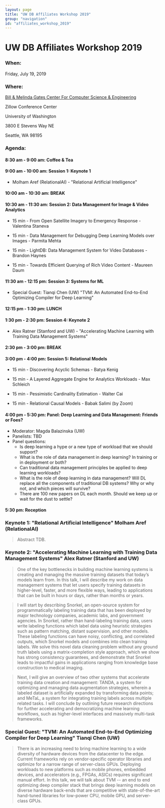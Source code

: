 ```yaml
---
layout: page
title: "UW DB Affiliates Workshop 2019"
group: "navigation"
id: "affiliates_workshop_2019"
---
```


# UW DB Affiliates Workshop 2019

### **When**:
Friday, July 19, 2019

### **Where**:
[Bill & Melinda Gates Center For Computer Science & Engineering](https://www.washington.edu/maps/#!/cse2)

Zillow Conference Center

University of Washington

3800 E Stevens Way NE

Seattle, WA 98195

### **Agenda**:


#### 8:30 am - 9:00 am: Coffee & Tea

#### 9:00 am - 10:00 am: Session 1: Keynote 1
- Molham Aref (RelationalAI) - "Relational Artificial Intelligence"

#### 10:00 am - 10:30 am: BREAK

#### 10:30 am - 11:30 am: Session 2: Data Management for Image & Video Analytics
- 15 min - From Open Satellite Imagery to Emergency Response - Valentina Staneva

- 15 min - Data Management for Debugging Deep Learning Models over Images - Parmita Mehta

- 15 min - LightDB: Data Management System for Video Databases - Brandon Haynes

- 15 min - Towards Efficient Querying of Rich Video Content - Maureen Daum

#### 11:30 am - 12:15 pm: Session 3: Systems for ML
- Special Guest: Tianqi Chen (UW) "TVM: An Automated End-to-End Optimizing Compiler for Deep Learning"

#### 12:15 pm - 1:30 pm: LUNCH

#### 1:30 pm - 2:30 pm: Session 4: Keynote 2
- Alex Ratner (Stanford and UW) - "Accelerating Machine Learning with Training Data Management Systems"

#### 2:30 pm - 3:00 pm: BREAK

#### 3:00 pm - 4:00 pm: Session 5: Relational Models
- 15 min - Discovering Acyclic Schemas - Batya Kenig

- 15 min - A Layered Aggregate Engine for Analytics Workloads - Max Schleich

- 15 min - Pessimistic Cardinality Estimation - Walter Cai

- 15 min - Relational Causal Models - Babak Salimi (by Zoom)

#### 4:00 pm - 5:30 pm: Panel: Deep Learning and Data Management: Friends or Foes?
- Moderator: Magda Balazinska (UW)
- Panelists: TBD
- Panel questions: 
    - Is deep learning a hype or a new type of workload that we should support?
    - What is the role of data management in deep learning? In training or in deployment or both?
    - Can traditional data management principles be applied to deep learning workloads?
    - What is the role of deep learning in data management? Will DL replace all the components of traditional DB systems? Why or why not, and which pieces will survive?
    - There are 100 new papers on DL each month. Should we keep up or wait for the dust to settle?


#### 5:30 pm: Reception

### **Keynote 1: "Relational Artificial Intelligence" Molham Aref (RelationalAI)**

> Abstract TDB.

### **Keynote 2: "Accelerating Machine Learning with Training Data Management Systems" Alex Ratner (Stanford and UW)**

> One of the key bottlenecks in building machine learning systems is creating
> and managing the massive training datasets that today’s models learn from. In
> this talk, I will describe my work on data management systems that let users
> specify training datasets in higher-level, faster, and more flexible ways,
> leading to applications that can be built in hours or days, rather than months
> or years.

> I will start by describing Snorkel, an open-source system for programmatically
> labeling training data that has been deployed by major technology companies,
> academic labs, and government agencies. In Snorkel, rather than hand-labeling
> training data, users write labeling functions which label data using heuristic
> strategies such as pattern matching, distant supervision, and other models.
> These labeling functions can have noisy, conflicting, and correlated outputs,
> which Snorkel models and combines into clean training labels. We solve this
> novel data cleaning problem without any ground truth labels using a
> matrix-completion style approach, which we show has strong consistency
> guarantees, and demonstrate that Snorkel leads to impactful gains in
> applications ranging from knowledge base construction to medical imaging.

> Next, I will give an overview of two other systems that accelerate training
> data creation and management: TANDA, a system for optimizing and managing data
> augmentation strategies, wherein a labeled dataset is artificially expanded by
> transforming data points; and MeTaL, a system for integrating training labels
> across multiple related tasks. I will conclude by outlining future research
> directions for further accelerating and democratizing machine learning
> workflows, such as higher-level interfaces and massively multi-task
> frameworks.

### **Special Guest: "TVM: An Automated End-to-End Optimizing Compiler for Deep Learning" Tianqi Chen (UW)**

> There is an increasing need to bring machine learning to a wide diversity of
> hardware devices from the datacenter to the edge. Current frameworks rely on
> vendor-specific operator libraries and optimize for a narrow range of
> server-class GPUs. Deploying workloads to new platforms such as mobile phones,
> embedded devices, and accelerators (e.g., FPGAs, ASICs) requires significant
> manual effort. In this talk, we will talk about TVM -- an end to end
> optimizing deep compiler stack that brings deep learning models on diverse
> hardware back-ends that are competitive with state-of-the-art hand-tuned
> libraries for low-power CPU, mobile GPU, and server-class GPUs.
